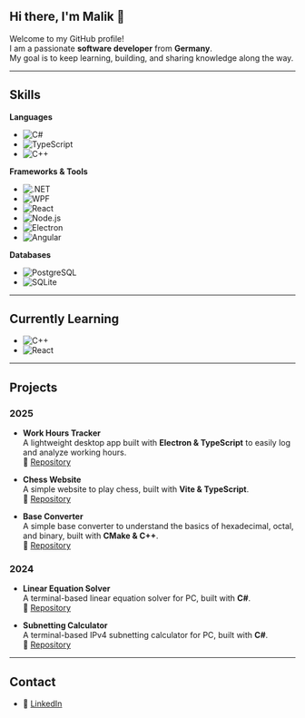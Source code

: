 ## Hi there, I'm Malik 👋

Welcome to my GitHub profile!  
I am a passionate **software developer** from **Germany**.  
My goal is to keep learning, building, and sharing knowledge along the way.

---

## Skills

**Languages**  
- ![C#](https://img.shields.io/badge/-C%23-239120?style=flat&logo=csharp&logoColor=white)  
- ![TypeScript](https://img.shields.io/badge/-TypeScript-3178C6?style=flat&logo=typescript&logoColor=white)  
- ![C++](https://img.shields.io/badge/-C++-00599C?style=flat&logo=cplusplus&logoColor=white)  

**Frameworks & Tools**  
- ![.NET](https://img.shields.io/badge/-.NET-512BD4?style=flat&logo=dotnet&logoColor=white)  
- ![WPF](https://img.shields.io/badge/-WPF-512BD4?style=flat&logo=windows&logoColor=white)  
- ![React](https://img.shields.io/badge/-React-61DAFB?style=flat&logo=react&logoColor=black)  
- ![Node.js](https://img.shields.io/badge/-Node.js-339933?style=flat&logo=node.js&logoColor=white)  
- ![Electron](https://img.shields.io/badge/-Electron-47848F?style=flat&logo=electron&logoColor=white)  
- ![Angular](https://img.shields.io/badge/-Angular-DD0031?style=flat&logo=angular&logoColor=white)  

**Databases**  
- ![PostgreSQL](https://img.shields.io/badge/-PostgreSQL-4169E1?style=flat&logo=postgresql&logoColor=white)  
- ![SQLite](https://img.shields.io/badge/-SQLite-003B57?style=flat&logo=sqlite&logoColor=white)  

---

## Currently Learning

- ![C++](https://img.shields.io/badge/-C++-00599C?style=flat&logo=cplusplus&logoColor=white)  
- ![React](https://img.shields.io/badge/-React-61DAFB?style=flat&logo=react&logoColor=black)  

---

## Projects

### 2025
- **Work Hours Tracker**  
  A lightweight desktop app built with **Electron & TypeScript** to easily log and analyze working hours.  
  🔗 [Repository](https://github.com/Malik0502/Accounting)  

- **Chess Website**  
  A simple website to play chess, built with **Vite & TypeScript**.  
  🔗 [Repository](https://github.com/Malik0502/WebChess)  

- **Base Converter**  
  A simple base converter to understand the basics of hexadecimal, octal, and binary, built with **CMake & C++**.  
  🔗 [Repository](https://github.com/Malik0502/BaseConverter)  

### 2024
- **Linear Equation Solver**  
  A terminal-based linear equation solver for PC, built with **C#**.  
  🔗 [Repository](https://github.com/Malik0502/EquationSolver)  

- **Subnetting Calculator**  
  A terminal-based IPv4 subnetting calculator for PC, built with **C#**.  
  🔗 [Repository](https://github.com/Malik0502/SubnetCalculator)  

---

## Contact

- 💼 [LinkedIn](https://www.linkedin.com/in/malik-sander-ba75ab251)  
